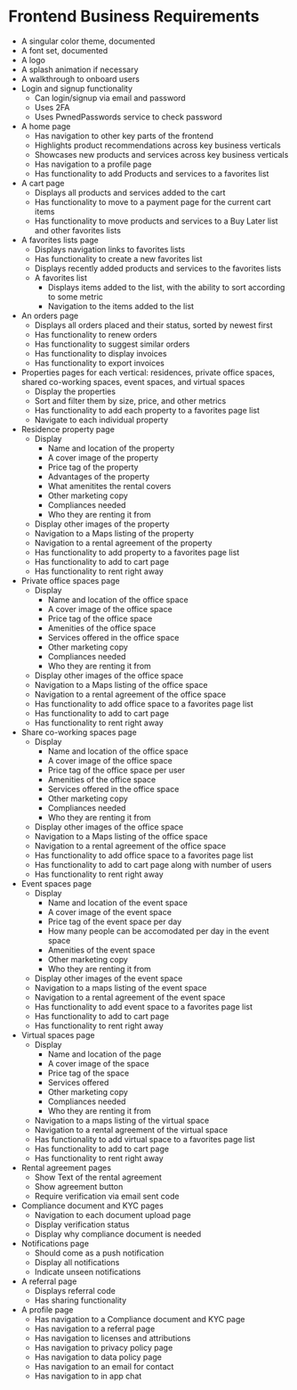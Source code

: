 # Frontend Business Requirements

- A singular color theme, documented
- A font set, documented
- A logo
- A splash animation if necessary
- A walkthrough to onboard users
- Login and signup functionality
  - Can login/signup via email and password
  - Uses 2FA
  - Uses PwnedPasswords service to check password
- A home page
  - Has navigation to other key parts of the frontend
  - Highlights product recommendations across key business verticals
  - Showcases new products and services across key business verticals
  - Has navigation to a profile page
  - Has functionality to add Products and services to a favorites list
- A cart page
  - Displays all products and services added to the cart
  - Has functionality to move to a payment page for the current cart items
  - Has functionality to move products and services to a Buy Later list and other favorites lists
- A favorites lists page
  - Displays navigation links to favorites lists
  - Has functionality to create a new favorites list
  - Displays recently added products and services to the favorites lists
  - A favorites list
    - Displays items added to the list, with the ability to sort according to some metric
    - Navigation to the items added to the list
- An orders page
  - Displays all orders placed and their status, sorted by newest first
  - Has functionality to renew orders
  - Has functionality to suggest similar orders
  - Has functionality to display invoices
  - Has functionality to export invoices
- Properties pages for each vertical: residences, private office spaces, shared co-working spaces, event spaces, and virtual spaces
  - Display the properties
  - Sort and filter them by size, price, and other metrics
  - Has functionality to add each property to a favorites page list
  - Navigate to each individual property
- Residence property page
  - Display
    - Name and location of the property
    - A cover image of the property
    - Price tag of the property
    - Advantages of the property
    - What amenitites the rental covers
    - Other marketing copy
    - Compliances needed
    - Who they are renting it from
  - Display other images of the property
  - Navigation to a Maps listing of the property
  - Navigation to a rental agreement of the property
  - Has functionality to add property to a favorites page list
  - Has functionality to add to cart page
  - Has functionality to rent right away
- Private office spaces page
  - Display
    - Name and location of the office space
    - A cover image of the office space
    - Price tag of the office space
    - Amenities of the office space
    - Services offered in the office space
    - Other marketing copy
    - Compliances needed
    - Who they are renting it from
  - Display other images of the office space
  - Navigation to a Maps listing of the office space
  - Navigation to a rental agreement of the office space
  - Has functionality to add office space to a favorites page list
  - Has functionality to add to cart page
  - Has functionality to rent right away
- Share co-working spaces page
  - Display
    - Name and location of the office space
    - A cover image of the office space
    - Price tag of the office space per user
    - Amenities of the office space
    - Services offered in the office space
    - Other marketing copy
    - Compliances needed
    - Who they are renting it from
  - Display other images of the office space
  - Navigation to a Maps listing of the office space
  - Navigation to a rental agreement of the office space
  - Has functionality to add office space to a favorites page list
  - Has functionality to add to cart page along with number of users
  - Has functionality to rent right away
- Event spaces page
  - Display
    - Name and location of the event space
    - A cover image of the event space
    - Price tag of the event space per day
    - How many people can be accomodated per day in the event space
    - Amenities of the event space
    - Other marketing copy
    - Who they are renting it from
  - Display other images of the event space
  - Navigation to a maps listing of the event space
  - Navigation to a rental agreement of the event space
  - Has functionality to add event space to a favorites page list
  - Has functionality to add to cart page
  - Has functionality to rent right away
- Virtual spaces page
  - Display
    - Name and location of the page
    - A cover image of the space
    - Price tag of the space
    - Services offered
    - Other marketing copy
    - Compliances needed
    - Who they are renting it from
  - Navigation to a maps listing of the virtual space
  - Navigation to a rental agreement of the virtual space
  - Has functionality to add virtual space to a favorites page list
  - Has functionality to add to cart page
  - Has functionality to rent right away
- Rental agreement pages
  - Show Text of the rental agreement
  - Show agreement button
  - Require verification via email sent code
- Compliance document and KYC pages
  - Navigation to each document upload page
  - Display verification status
  - Display why compliance document is needed
- Notifications page
  - Should come as a push notification
  - Display all notifications
  - Indicate unseen notifications
- A referral page
  - Displays referral code
  - Has sharing functionality
- A profile page
  - Has navigation to a Compliance document and KYC page
  - Has navigation to a referral page
  - Has navigation to licenses and attributions
  - Has navigation to privacy policy page
  - Has navigation to data policy page
  - Has navigation to an email for contact
  - Has navigation to in app chat
